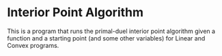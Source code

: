 # Interior Point Algorithm
This is a program that runs the primal-duel interior point algorithm given a function and a starting point  (and some other variables) for Linear and Convex programs.
